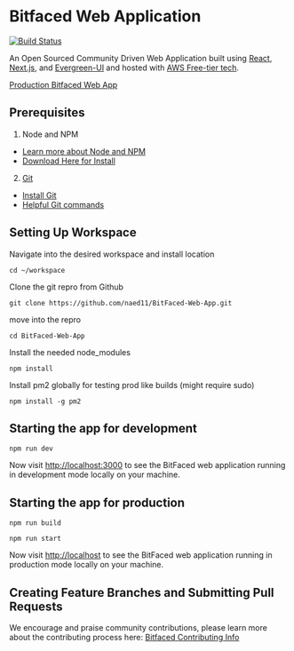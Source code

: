 # Bitfaced Web Application

[![Build Status](http://ec2-54-210-215-229.compute-1.amazonaws.com:8080/buildStatus/icon?job=BitFacedBuildDeploy)](http://ec2-54-210-215-229.compute-1.amazonaws.com:8080/job/BitFacedBuildDeploy/)

An Open Sourced Community Driven Web Application built using [React](https://reactjs.org/), [Next.js](https://nextjs.org/), and [Evergreen-UI](https://evergreen.segment.com/components) and hosted with [AWS Free-tier tech](https://aws.amazon.com/free/).

[Production Bitfaced Web App](http://ec2-52-14-244-30.us-east-2.compute.amazonaws.com/)
 
Prerequisites
-----

1. Node and NPM 
  - [Learn more about Node and NPM](https://github.com/naed11/BitFaced-Web-App/wiki/Learn-More-About-Node.js-and-npm)
  - [Download Here for Install](https://nodejs.org/en/download/)
2. [Git](https://git-scm.com/)
  - [Install Git](https://git-scm.com/book/en/v2/Getting-Started-Installing-Git)
  - [Helpful Git commands](https://www.atlassian.com/dam/jcr:8132028b-024f-4b6b-953e-e68fcce0c5fa/atlassian-git-cheatsheet.pdf)

Setting Up Workspace
-----

Navigate into the desired workspace and install location

`cd ~/workspace`

Clone the git repro from Github

`git clone https://github.com/naed11/BitFaced-Web-App.git`

move into the repro

`cd BitFaced-Web-App`

Install the needed node_modules

`npm install`

Install pm2 globally for testing prod like builds (might require sudo)

`npm install -g pm2`

Starting the app for development
-----

`npm run dev`

Now visit [http://localhost:3000](http://localhost:3000) to see the BitFaced web application running in development mode locally on your machine.

Starting the app for production
-----

`npm run build`

`npm run start`

Now visit [http://localhost](http://localhost) to see the BitFaced web application running in production mode locally on your machine.

Creating Feature Branches and Submitting Pull Requests
-----

We encourage and praise community contributions, please learn more about the contributing process here: [Bitfaced Contributing Info](https://github.com/naed11/Bitfaced-Web-App/blob/master/CONTRIBUTING.md)
